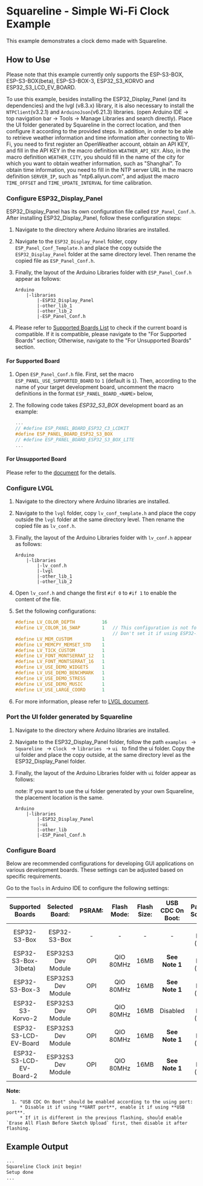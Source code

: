 # Squareline - Simple Wi-Fi Clock Example

This example demonstrates a clock demo made with Squareline.

## How to Use
Please note that this example currently only supports the ESP-S3-BOX, ESP-S3-BOX(beta), ESP-S3-BOX-3, ESP32_S3_KORVO and ESP32_S3_LCD_EV_BOARD.


To use this example, besides installing the ESP32_Display_Panel (and its dependencies) and the lvgl (v8.3.x) library, it is also necessary to install the `NTPClient`(v3.2.1) and `ArduinoJson`(v6.21.3) libraries. (open Arduino IDE -> top navigation bar -> Tools -> Manage Libraries and search directly). Place the UI folder generated by Squareline in the correct location, and then configure it according to the provided steps.
In addition, in order to be able to retrieve weather information and time information after connecting to Wi-Fi, you need to first register an OpenWeather account, obtain an API KEY, and fill in the API KEY in the macro definition `WEATHER_API_KEY`. Also, in the macro definition `WEATHER_CITY`, you should fill in the name of the city for which you want to obtain weather information, such as "Shanghai". To obtain time information, you need to fill in the NTP server URL in the macro definition `SERVER_IP`, such as "ntp6.aliyun.com", and adjust the macro `TIME_OFFSET` and `TIME_UPDATE_INTERVAL` for time calibration.
### Configure ESP32_Display_Panel

ESP32_Display_Panel has its own configuration file called `ESP_Panel_Conf.h`. After installing ESP32_Display_Panel, follow these configuration steps:

1. Navigate to the directory where Arduino libraries are installed.

2. Navigate to the `ESP32_Display_Panel` folder, copy `ESP_Panel_Conf_Template.h` and place the copy outside the `ESP32_Display_Panel` folder at the same directory level. Then rename the copied file as `ESP_Panel_Conf.h`.

3. Finally, the layout of the Arduino Libraries folder with `ESP_Panel_Conf.h` appear as follows:

   ```
   Arduino
       |-libraries
           |-ESP32_Display_Panel
           |-other_lib_1
           |-other_lib_2
           |-ESP_Panel_Conf.h
   ```

4. Please refer to [Supported Boards List](https://github.com/esp-arduino-libs/ESP32_Display_Panel#supported-boards--drivers) to check if the current board is compatible. If it is compatible, please navigate to the "For Supported Boards" section; Otherwise, navigate to the "For Unsupported Boards" section.

#### For Supported Board

1. Open `ESP_Panel_Conf.h` file. First, set the macro `ESP_PANEL_USE_SUPPORTED_BOARD` to `1` (default is `1`). Then, according to the name of your target development board, uncomment the macro definitions in the format `ESP_PANEL_BOARD_<NAME>` below,

2. The following code takes *ESP32_S3_BOX* development board as an example:

   ```c
   ...
   // #define ESP_PANEL_BOARD_ESP32_C3_LCDKIT
   #define ESP_PANEL_BOARD_ESP32_S3_BOX
   // #define ESP_PANEL_BOARD_ESP32_S3_BOX_LITE
   ...
   ```

#### For Unsupported Board

Please refer to the [document](https://github.com/esp-arduino-libs/ESP32_Display_Panel#for-unsupported-board) for the details.

### Configure LVGL

1. Navigate to the directory where Arduino libraries are installed.

2. Navigate to the `lvgl` folder, copy `lv_conf_template.h` and place the copy outside the `lvgl` folder at the same directory level. Then rename the copied file as `lv_conf.h`.

3. Finally, the layout of the Arduino Libraries folder with `lv_conf.h` appear as follows:

   ```
   Arduino
       |-libraries
           |-lv_conf.h
           |-lvgl
           |-other_lib_1
           |-other_lib_2
   ```

4. Open `lv_conf.h` and change the first `#if 0` to `#if 1` to enable the content of the file.

5. Set the following configurations:

   ```c
   #define LV_COLOR_DEPTH          16
   #define LV_COLOR_16_SWAP        1   // This configuration is not for RGB LCD.
                                       // Don't set it if using ESP32-S3-LCD-Ev-Board or ESP32-S3-LCD-Ev-Board-2
   #define LV_MEM_CUSTOM           1
   #define LV_MEMCPY_MEMSET_STD    1
   #define LV_TICK_CUSTOM          1
   #define LV_FONT_MONTSERRAT_12   1
   #define LV_FONT_MONTSERRAT_16   1
   #define LV_USE_DEMO_WIDGETS     1
   #define LV_USE_DEMO_BENCHMARK   1
   #define LV_USE_DEMO_STRESS      1
   #define LV_USE_DEMO_MUSIC       1
   #define LV_USE_LARGE_COORD      1
   ```

6. For more information, please refer to [LVGL document](https://docs.lvgl.io/8.3/get-started/platforms/arduino.html).

### Port the UI folder generated by Squareline

1. Navigate to the directory where Arduino libraries are installed.

2. Navigate to the ESP32_Display_Panel folder, follow the path `examples ` ->  `Squareline ` ->  `Clock ` ->  `libraries ` ->  `ui ` to find the ui folder. Copy the ui folder and place the copy outside, at the same directory level as the ESP32_Display_Panel folder.

3. Finally, the layout of the Arduino Libraries folder with `ui` folder appear as follows:

   note: If you want to use the ui folder generated by your own Squareline, the placement location is the same.

   ```
   Arduino
       |-libraries
           |-ESP32_Display_Panel
           |-ui
           |-other_lib
           |-ESP_Panel_Conf.h
   ```

### Configure Board

Below are recommended configurations for developing GUI applications on various development boards. These settings can be adjusted based on specific requirements.

Go to the `Tools` in Arduino IDE to configure the following settings:

|    Supported Boards     |  Selected Board:   |  PSRAM:  | Flash Mode: | Flash Size: | USB CDC On Boot: |    Partition Scheme:    | Core Debug Level: |
| :---------------------: | :----------------: | :------: | :---------: | :---------: | :--------------: | :---------------------: | :---------------: |
|      ESP32-S3-Box       |    ESP32-S3-Box    |    -     |      -      |      -      |        -         |     16M Flash (3MB)     |       Info        |
|   ESP32-S3-Box-3(beta)  | ESP32S3 Dev Module |   OPI    |  QIO 80MHz  |    16MB     |  **See Note 1**  |     16M Flash (3MB)     |       Info        |
|     ESP32-S3-Box-3      | ESP32S3 Dev Module |   OPI    |  QIO 80MHz  |    16MB     |  **See Note 1**  |     16M Flash (3MB)     |       Info        |
|    ESP32-S3-Korvo-2     | ESP32S3 Dev Module |   OPI    |  QIO 80MHz  |    16MB     |     Disabled     |     16M Flash (3MB)     |       Info        |
|  ESP32-S3-LCD-EV-Board  | ESP32S3 Dev Module |   OPI    |  QIO 80MHz  |    16MB     |  **See Note 1**  |     16M Flash (3MB)     |       Info        |
| ESP32-S3-LCD-EV-Board-2 | ESP32S3 Dev Module |   OPI    |  QIO 80MHz  |    16MB     |  **See Note 1**  |     16M Flash (3MB)     |       Info        |

**Note:**

      1. "USB CDC On Boot" should be enabled according to the using port:
         * Disable it if using **UART port**, enable it if using **USB port**.
         * If it is different in the previous flashing, should enable `Erase All Flash Before Sketch Upload` first, then disable it after flashing.

## Example Output

```bash
...
Squareline Clock init begin!
Setup done
...
```
